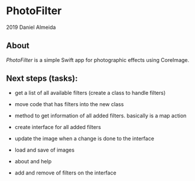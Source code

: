# PhotoFilter

2019 Daniel Almeida 

## About

*PhotoFilter* is a simple Swift app for photographic effects using CoreImage.


## Next steps (tasks):

- get a list of all available filters (create a class to handle filters)

- move code that has  filters into the new class

- method to get information of all added filters. basically is a map action

- create interface for all added filters

- update the image when a change is done to the interface

- load and save of images

- about and help

- add and  remove of filters on the interface
